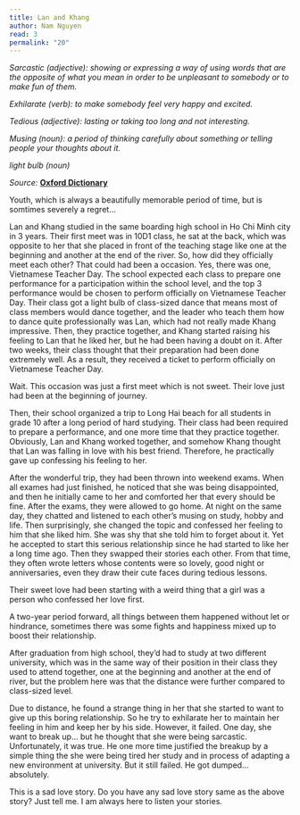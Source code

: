 ```yaml
---
title: Lan and Khang
author: Nam Nguyen
read: 3
permalink: "20"
---
```


*Sarcastic (adjective): showing or expressing a way of using words that are the opposite of what you mean in order to be unpleasant to somebody or to make fun of them.*

*Exhilarate (verb): to make somebody feel very happy and excited.*

*Tedious (adjective): lasting or taking too long and not interesting.*

*Musing (noun): a period of thinking carefully about something or telling people your thoughts about it.*

*light bulb (noun)*


_Source:_ [**Oxford Dictionary**](https://www.oxfordlearnersdictionaries.com/) 

Youth, which is always a beautifully memorable period of time, but is somtimes severely a regret...

Lan and Khang studied in the same boarding high school in Ho Chi Minh city in 3 years. Their first meet was in 10D1 class, he sat at the back, which was opposite to her that she placed in front of the teaching stage like one at the beginning and another at the end of the river. So, how did they officially meet each other? That could had been a occasion. Yes, there was one, Vietnamese Teacher Day. The school expected each class to prepare one performance for a participation within the school level, and the top 3 performance would be chosen to perform officially on Vietnamese Teacher Day. Their class got a light bulb of class-sized dance that means most of class members would dance together, and the leader who teach them how to dance quite professionally was Lan, which had not really made Khang impressive. Then, they practice together, and Khang started raising his feeling to Lan that he liked her, but he had been having a doubt on it. After two weeks, their class thought that their preparation had been done extremely well. As a result, they received a ticket to perform officially on Vietnamese Teacher Day.

Wait. This occasion was just a first meet which is not sweet. 
Their love just had been at the beginning of journey. 

Then, their school organized a trip to Long Hai beach for all students in grade 10 after a long period of hard studying. Their class had been required to prepare a performance, and one more time that they practice together. Obviously, Lan and Khang worked together, and somehow Khang thought that Lan was falling in love with his best friend. Therefore, he practically gave up confessing his feeling to her. 

After the wonderful trip, they had been thrown into weekend exams. When all exames had just finished, he noticed that she was being disappointed, and then he initially came to her and comforted her that every should be fine. After the exams, they were allowed to go home. At night on the same day, they chatted and listened to each other’s musing on study, hobby and life. Then surprisingly, she changed the topic and confessed her feeling to him that she liked him. She was shy that she told him to forget about it. Yet he accepted to start this serious relationship since he had started to like her a long time ago. Then they swapped their stories each other. From that time, they often wrote letters whose contents were so lovely, good night or anniversaries, even they draw their cute faces during tedious lessons. 

 Their sweet love had been starting with a weird thing that a girl was a person who confessed her love first.  

A two-year period forward, all things between them happened without let or hindrance, sometimes there was some fights and happiness mixed up to boost their relationship. 

After graduation from high school, they’d had to study at two different university, which was in the same way of their position in their class they used to attend together, one at the beginning and another at the end of river, but the problem here was that the distance were further compared to class-sized level. 

Due to distance, he found a strange thing in her that she started to want to give up this boring relationship. So he try to exhilarate her to maintain her feeling in him and keep her by his side. However, it failed. One day, she want to break up... but he thought that she were being sarcastic. Unfortunately, it was true. He one more time justified the breakup by a simple thing the she were being tired her study and in process of adapting a new environment at university. But it still failed. He got dumped... absolutely. 

This is a sad love story. Do you have any sad love story same as the above story? Just tell me. I am always here to listen your stories.